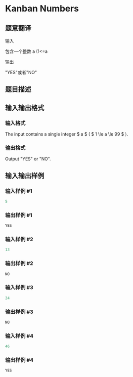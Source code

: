 # Kanban Numbers

## 题意翻译

输入

包含一个整数 a (1<=a

输出

"YES"或者"NO"

## 题目描述

## 输入输出格式

### 输入格式

The input contains a single integer $ a $ ( $ 1 \le a \le 99 $ ).

### 输出格式

Output "YES" or "NO".

## 输入输出样例

### 输入样例 #1

```cpp
5

```
### 输出样例 #1

```cpp
YES

```
### 输入样例 #2

```cpp
13

```
### 输出样例 #2

```cpp
NO

```
### 输入样例 #3

```cpp
24

```
### 输出样例 #3

```cpp
NO

```
### 输入样例 #4

```cpp
46

```
### 输出样例 #4

```cpp
YES

```
